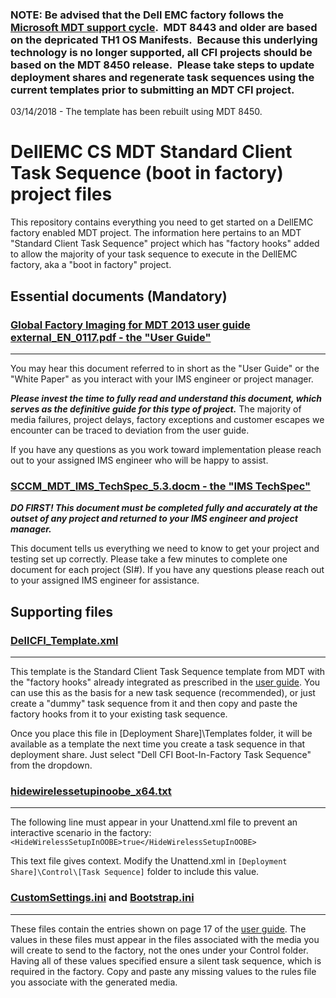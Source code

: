 ### NOTE: Be advised that the Dell EMC factory follows the [Microsoft MDT support cycle](https://support.microsoft.com/en-us/help/2872000/microsoft-deployment-toolkit-support-life-cycle).  MDT 8443 and older are based on the depricated TH1 OS Manifests.  Because this underlying technology is no longer supported, all CFI projects should be based on the MDT 8450 release.  Please take steps to update deployment shares and regenerate task sequences using the current templates prior to submitting an MDT CFI project.

03/14/2018 - The template has been rebuilt using MDT 8450.

# DellEMC CS MDT Standard Client Task Sequence (boot in factory) project files

This repository contains everything you need to get started on a DellEMC factory enabled MDT project.  The information here pertains to an MDT "Standard Client Task Sequence" project which has "factory hooks" added to allow the majority of your task sequence to execute in the DellEMC factory, aka a "boot in factory" project.

## Essential documents (Mandatory)

### [Global Factory Imaging for MDT 2013 user guide external_EN_0117.pdf - the "User Guide" ](https://github.com/LairdBishop/CFI_MDT_Template/blob/master/Global%20Factory%20Imaging%20for%20MDT%202013%20user%20guide%20external_EN_0117.pdf)
***
You may hear this document referred to in short as the "User Guide" or the "White Paper" as you interact with your IMS engineer or project manager.  

**_Please invest the time to fully read and understand this document, which serves as the definitive guide for this type of project._**  The majority of media failures, project delays, factory exceptions and customer escapes we encounter can be traced to deviation from the user guide.

If you have any questions as you work toward implementation please reach out to your assigned IMS engineer who will be happy to assist. 

### [SCCM_MDT_IMS_TechSpec_5.3.docm  - the "IMS TechSpec" ](https://github.com/LairdBishop/CFI_MDT_Template/blob/master/sccm_mdt_ims_techspec_5_3.docm)
**_DO FIRST! This document must be completed fully and accurately at the outset of any project and returned to your IMS engineer and project manager._**

This document tells us everything we need to know to get your project and testing set up correctly.  Please take a few minutes to complete one document for each project (SI#).  If you have any questions please reach out to your assigned IMS engineer for assistance.

## Supporting files

### [DellCFI_Template.xml](https://github.com/LairdBishop/CFI_MDT_Template/blob/master/DellCFI_Template.xml)
***
This template is the Standard Client Task Sequence template from MDT with the "factory hooks" already integrated as prescribed in the [user guide](https://github.com/LairdBishop/CFI_MDT_Template/blob/master/Global%20Factory%20Imaging%20for%20MDT%202013%20user%20guide%20external_EN_0117.pdf). You can use this as the basis for a new task sequence (recommended), or just create a "dummy" task sequence from it and then copy and paste the factory hooks from it to your existing task sequence.

Once you place this file in [Deployment Share]\Templates folder, it will be available as a template the next time you create a task sequence in that deployment share.  Just select "Dell CFI Boot-In-Factory Task Sequence" from the dropdown.

### [hidewirelessetupinoobe_x64.txt](https://github.com/LairdBishop/CFI_MDT_Template/blob/master/hidewirelessetupinoobe_x64.txt)
***
The following line must appear in your Unattend.xml file to prevent an interactive scenario in the factory:
   `<HideWirelessSetupInOOBE>true</HideWirelessSetupInOOBE>`

This text file gives context.  Modify the Unattend.xml in `[Deployment Share]\Control\[Task Sequence]` folder to include this value.

### [CustomSettings.ini](https://github.com/LairdBishop/CFI_MDT_Template/blob/master/CustomSettings.ini) and [Bootstrap.ini](https://github.com/LairdBishop/CFI_MDT_Template/blob/master/Bootstrap.ini)
***
These files contain the entries shown on page 17 of the [user guide](https://github.com/LairdBishop/CFI_MDT_Template/blob/master/Global%20Factory%20Imaging%20for%20MDT%202013%20user%20guide%20external_EN_0117.pdf). The values in these files must appear in the files associated with the media you will create to send to the factory, not the ones under your Control folder.  Having all of these values specified ensure a silent task sequence, which is required in the factory. Copy and paste any missing values to the rules file you associate with the generated media.

 
